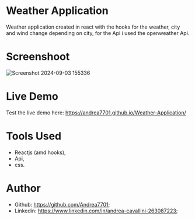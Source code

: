 # Weather Application

Weather application created in react with the hooks for the weather, city and wind change depending on city, for the Api i used the openweather Api.

# Screenshoot

![Screenshot 2024-09-03 155336](https://github.com/user-attachments/assets/5b61e3a1-2169-49fe-9bcd-608f18a02883)

# Live Demo

Test the live demo here: https://andrea7701.github.io/Weather-Application/

# Tools Used 

- Reactjs (amd hooks),
- Api,
- css.


# Author
 - Github: https://github.com/Andrea7701;
 - Linkedin: https://www.linkedin.com/in/andrea-cavallini-263087223;
